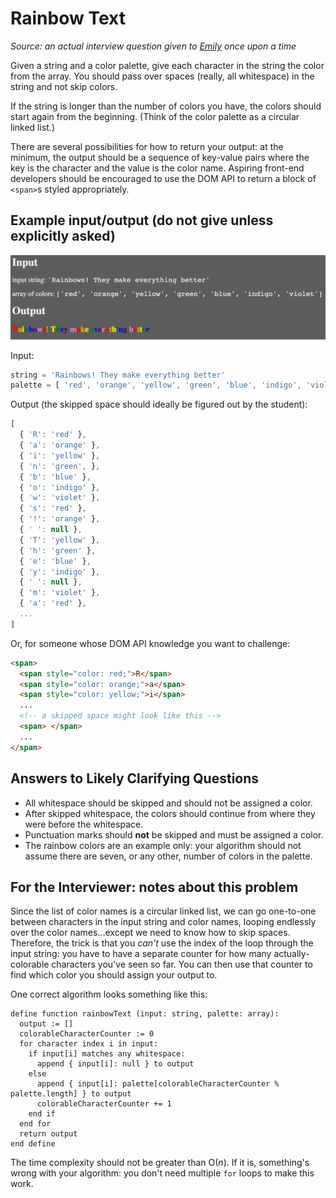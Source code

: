 # Rainbow Text

_Source: an actual interview question given to [Emily](https://github.com/emilyaviva) once upon a time_

Given a string and a color palette, give each character in the string the color from the array. You should pass over spaces (really, all whitespace) in the string and not skip colors.

If the string is longer than the number of colors you have, the colors should start again from the beginning. (Think of the color palette as a circular linked list.)

There are several possibilities for how to return your output: at the minimum, the output should be a sequence of key-value pairs where the key is the character and the value is the color name. Aspiring front-end developers should be encouraged to use the DOM API to return a block of `<span>`s styled appropriately.

## Example input/output (do not give unless explicitly asked)

![example](./rainbow-text.png)

Input:
```javascript
string = 'Rainbows! They make everything better'
palette = [ 'red', 'orange', 'yellow', 'green', 'blue', 'indigo', 'violet' ]
```

Output (the skipped space should ideally be figured out by the student):
```javascript
[
  { 'R': 'red' },
  { 'a': 'orange' },
  { 'i': 'yellow' },
  { 'n': 'green', },
  { 'b': 'blue' },
  { 'o': 'indigo' },
  { 'w': 'violet' },
  { 's': 'red' },
  { '!': 'orange' },
  { ' ': null },
  { 'T': 'yellow' },
  { 'h': 'green' },
  { 'e': 'blue' },
  { 'y': 'indigo' },
  { ' ': null },
  { 'm': 'violet' },
  { 'a': 'red' },
  ...
]
```
Or, for someone whose DOM API knowledge you want to challenge:
```html
<span>
  <span style="color: red;">R</span>
  <span style="color: orange;">a</span>
  <span style="color: yellow;">i</span>
  ...
  <!-- a skipped space might look like this -->
  <span> </span>
  ...
</span>
```

## Answers to Likely Clarifying Questions
- All whitespace should be skipped and should not be assigned a color.
- After skipped whitespace, the colors should continue from where they were before the whitespace.
- Punctuation marks should **not** be skipped and must be assigned a color.
- The rainbow colors are an example only: your algorithm should not assume there are seven, or any other, number of colors in the palette.

## For the Interviewer: notes about this problem
Since the list of color names is a circular linked list, we can go one-to-one between characters in the input string and color names, looping endlessly over the color names…except we need to know how to skip spaces. Therefore, the trick is that you _can't_ use the index of the loop through the input string: you have to have a separate counter for how many actually-colorable characters you've seen so far. You can then use that counter to find which color you should assign your output to.

One correct algorithm looks something like this:

```
define function rainbowText (input: string, palette: array):
  output := []
  colorableCharacterCounter := 0
  for character index i in input:
    if input[i] matches any whitespace:
      append { input[i]: null } to output
    else
      append { input[i]: palette[colorableCharacterCounter % palette.length] } to output
      colorableCharacterCounter += 1
    end if
  end for
  return output
end define
```

The time complexity should not be greater than O(_n_). If it is, something's wrong with your algorithm: you don't need multiple `for` loops to make this work.
